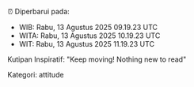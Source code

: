 ⏰ Diperbarui pada:
- WIB: Rabu, 13 Agustus 2025 09.19.23 UTC
- WITA: Rabu, 13 Agustus 2025 10.19.23 UTC
- WIT: Rabu, 13 Agustus 2025 11.19.23 UTC

Kutipan Inspiratif:
"Keep moving! Nothing new to read"


Kategori: attitude


